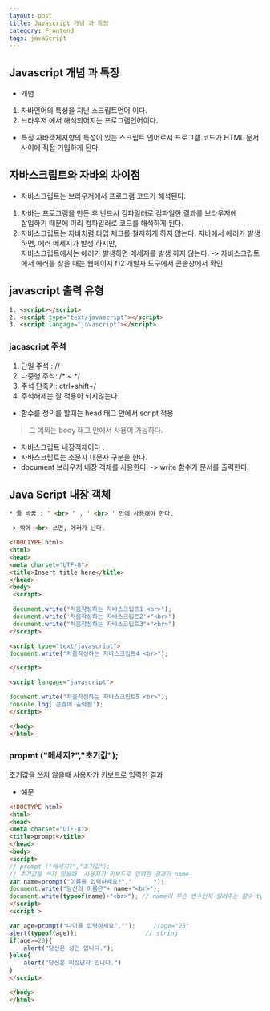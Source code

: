 ```yaml
---
layout: post
title: Javascript 개념 과 특징
category: Frontend
tags: javaScript
---
```

## Javascript 개념 과 특징
* 개념 
1. 자바언어의 특성을 지닌 스크립트언어 이다.  
2. 브라우저 에서 해석되어지는 프로그램언어이다.  
* 특징
자바객체지향의 특성이 있는 스크립트 언어로서 프로그램 코드가 
HTML 문서 사이에 직접 기입하게 된다.

## 자바스크립트와 자바의 차이점

* 자바스크립트는 브라우저에서 프로그램 코드가 해석된다.
1. 자바는 프로그램을 만든 후 반드시 컴파일러로 컴파일한 결과를 브라우저에  
삽입하기 때문에 미리 컴파일러로 코드를 해석하게 된다.
2. 자바스크립트는 자바처럼 타입 체크를 철저하게 하지 않는다.
  자바에서 에러가 발생하면, 에러 메세지가 발생 하지만,  
  자바스크립트에서는 에러가 발생하면 메세지를 발생 하지 않는다.
  -> 자바스크립트에서 에러를 찾을 때는 웹페이지 f12 개발자 도구에서   콘솔창에서 확인 

## javascript 출력 유형

`````html
1. <script></script>
2. <script type="text/javascript"></script>
3. <script langage="javascript"></script>
``````
### jacascript 주석
1. 단일 주석 : //  
2. 다중행 주석: /*  ~  */   
3. 주석 단축키: ctrl+shift+/  
4. 주석해제는 잘 적용이 되지않는다.   

* 함수를 정의를 할때는 head 태그 안에서 script 적용  
> 그 예외는 body 태그 안에서 사용이 가능하다.   
*  자바스크립트 내장객체이다  . 
* 자바스크립트는 소문자 대문자 구분을 한다.  
* document  브라우저 내장 객체를 사용한다. 
-> write 함수가 문서를 출력한다. 
## Java Script 내장 객체 







```html
* 줄 바꿈 : " <br> " , ' <br> ' 안에 사용해야 한다. 
````  
`````html
 > 밖에 <br> 쓰면, 에러가 난다.   
``````
````html
<!DOCTYPE html>
<html>
<head>
<meta charset="UTF-8">
<title>Insert title here</title>
</head>
<body>
 <script>

 document.write("처음작성하는 자바스크립트1 <br>");
 document.write('처음작성하는 자바스크립트2'+"<br>")
 document.write("처음작성하는 자바스크립트3"+"<br>")
</script>

<script type="text/javascript">
document.write("처음작성하는 자바스크립트4 <br>");

</script>

<script langage="javascript">

document.write("처음작성하는 자바스크립트5 <br>");
console.log('콘솔에 출력됨');
</script>

</body>
</html>
```````
### propmt ("메세지?","초기값");
초기값을 쓰지 않을때 사용자가 키보드로 입력한 결과

* 예문 

````html
<!DOCTYPE html>
<html>
<head>
<meta charset="UTF-8">
<title>prompt</title>
</head>
<body>
<script>
// prompt ("메세지?","초기값");
// 초기값을 쓰지 않을때  사용자가 키보드로 입력한 결과가 name 
var name=prompt("이름을 입력하세요?","      ");
document.write("당신의 이름은"+ name+"<br>");
document.write(typeof(name)+"<br>"); // name이 무슨 변수인지 알려주는 함수 typeof()
</script>
<script >

var age=prompt("나이를 입력하세요","");     //age="25"
alert(typeof(age));                   // string
if(age>=20){
	alert("당신은 성인 입니다.");   
}else{
	alert("당신은 미성년자 입니다.")
}
</script>

</body>
</html>
```````








